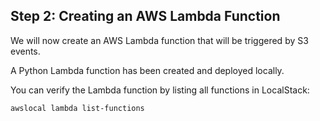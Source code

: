 ## Step 2: Creating an AWS Lambda Function

We will now create an AWS Lambda function that will be triggered by S3 events.

A Python Lambda function has been created and deployed locally.

You can verify the Lambda function by listing all functions in LocalStack:

```bash
awslocal lambda list-functions
